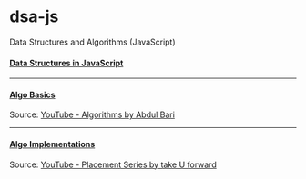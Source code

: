 # dsa-js
Data Structures and Algorithms (JavaScript)

#### [Data Structures in JavaScript](https://github.com/upadhyayprakash/dsa-js/blob/main/dsa_in_js.md)

-------

#### [Algo Basics](https://github.com/upadhyayprakash/dsa-js/blob/main/Algo_Basics.md)
Source: [YouTube - Algorithms by Abdul Bari](https://www.youtube.com/watch?v=0IAPZzGSbME&list=PLDN4rrl48XKpZkf03iYFl-O29szjTrs_O)

-------

#### [Algo Implementations](https://github.com/upadhyayprakash/dsa-js/blob/main/Solve_Algo.md)
Source: [YouTube - Placement Series by take U forward](https://www.youtube.com/watch?v=S6rsAlj_iB4&list=PLgUwDviBIf0p4ozDR_kJJkONnb1wdx2Ma&index=3)
